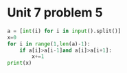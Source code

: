 # Unit 7 problem 5
```.py
a = [int(i) for i in input().split()]
x=0
for i in range(1,len(a)-1):
    if a[i]>a[i-1]and a[i]>a[i+1]:
        x+=1
print(x)

```

